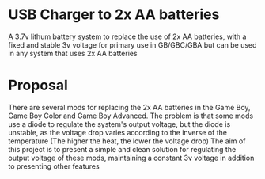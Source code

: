 # USB Charger to 2x AA batteries
A 3.7v lithum battery system to replace the use of 2x AA batteries, with a fixed and stable 3v voltage for primary use in GB/GBC/GBA but can be used in any system that uses 2x AA batteries

# Proposal
There are several mods for replacing the 2x AA batteries in the Game Boy, Game Boy Color and Game Boy Advanced.
The problem is that some mods use a diode to regulate the system's output voltage, but the diode is unstable, as the voltage drop varies according to the inverse of the temperature (The higher the heat, the lower the voltage drop)
The aim of this project is to present a simple and clean solution for regulating the output voltage of these mods, maintaining a constant 3v voltage in addition to presenting other features
